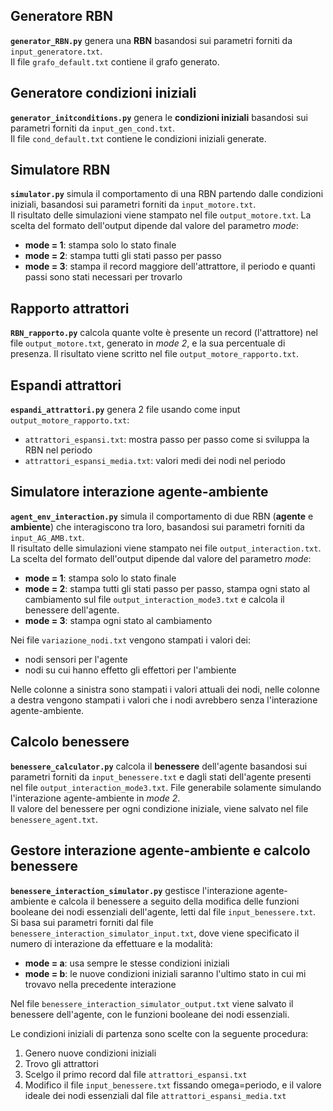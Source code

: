 ## Generatore RBN

**`generator_RBN.py`** genera una **RBN** basandosi sui parametri forniti da `input_generatore.txt`. \
Il file `grafo_default.txt` contiene il grafo generato.

## Generatore condizioni iniziali

**`generator_initconditions.py`** genera le **condizioni iniziali** basandosi sui parametri forniti da `input_gen_cond.txt`. \
Il file `cond_default.txt` contiene le condizioni iniziali generate.

## Simulatore RBN

**`simulator.py`** simula il comportamento di una RBN partendo dalle condizioni iniziali, basandosi sui parametri forniti da `input_motore.txt`. \
Il risultato delle simulazioni viene stampato nel file `output_motore.txt`. La scelta del formato dell'output dipende dal valore del parametro *mode*:
- **mode = 1**: stampa solo lo stato finale
- **mode = 2**: stampa tutti gli stati passo per passo
- **mode = 3**: stampa il record maggiore dell'attrattore, il periodo e quanti passi sono stati necessari per trovarlo

## Rapporto attrattori

**`RBN_rapporto.py`** calcola quante volte è presente un record (l'attrattore) nel file `output_motore.txt`, generato in *mode 2*, e la sua percentuale di presenza.
Il risultato viene scritto nel file `output_motore_rapporto.txt`.

## Espandi attrattori

**`espandi_attrattori.py`** genera 2 file usando come input `output_motore_rapporto.txt`:
- `attrattori_espansi.txt`: mostra passo per passo come si sviluppa la RBN nel periodo
- `attrattori_espansi_media.txt`: valori medi dei nodi nel periodo

## Simulatore interazione agente-ambiente

**`agent_env_interaction.py`** simula il comportamento di due RBN (**agente** e **ambiente**) che interagiscono tra loro, basandosi sui parametri forniti da `input_AG_AMB.txt`. \
Il risultato delle simulazioni viene stampato nei file `output_interaction.txt`. La scelta del formato dell'output dipende dal valore del parametro *mode*:
- **mode = 1**: stampa solo lo stato finale
- **mode = 2**: stampa tutti gli stati passo per passo, stampa ogni stato al cambiamento sul file `output_interaction_mode3.txt` e calcola il benessere dell'agente.
- **mode = 3**: stampa ogni stato al cambiamento

Nei file `variazione_nodi.txt` vengono stampati i valori dei:
- nodi sensori per l'agente
- nodi su cui hanno effetto gli effettori per l'ambiente

Nelle colonne a sinistra sono stampati i valori attuali dei nodi, nelle colonne a destra vengono stampati i valori che i nodi avrebbero senza l'interazione agente-ambiente.

## Calcolo benessere

**`benessere_calculator.py`** calcola il **benessere** dell'agente basandosi sui parametri forniti da `input_benessere.txt` e dagli stati dell'agente presenti nel file `output_interaction_mode3.txt`. 
File generabile solamente simulando l'interazione agente-ambiente in *mode 2*. \
Il valore del benessere per ogni condizione iniziale, viene salvato nel file `benessere_agent.txt`.

## Gestore interazione agente-ambiente e calcolo benessere

**`benessere_interaction_simulator.py`** gestisce l'interazione agente-ambiente e calcola il benessere a seguito della modifica delle funzioni booleane dei nodi essenziali dell'agente, letti dal file `input_benessere.txt`.
Si basa sui parametri forniti dal file `benessere_interaction_simulator_input.txt`, dove viene specificato il numero di interazione da effettuare e la modalità:
- **mode = a**: usa sempre le stesse condizioni iniziali
- **mode = b**: le nuove condizioni iniziali saranno l'ultimo stato in cui mi trovavo nella precedente interazione

Nel file `benessere_interaction_simulator_output.txt` viene salvato il benessere dell'agente, con le funzioni booleane dei nodi essenziali.

Le condizioni iniziali di partenza sono scelte con la seguente procedura:
1. Genero nuove condizioni iniziali
2. Trovo gli attrattori
3. Scelgo il primo record dal file `attrattori_espansi.txt`
4. Modifico il file `input_benessere.txt` fissando omega=periodo, e il valore ideale dei nodi essenziali dal file `attrattori_espansi_media.txt`